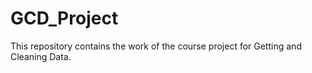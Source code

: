 # GCD_Project
This repository contains the work of the course project for Getting and Cleaning Data.
